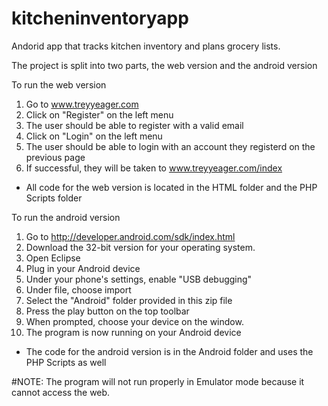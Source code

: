 kitcheninventoryapp
===================

Andorid app that tracks kitchen inventory and plans grocery lists.

The project is split into two parts, the web version and the android version

To run the web version
1. Go to www.treyyeager.com
2. Click on "Register" on the left menu
3. The user should be able to register with a valid email
4. Click on "Login" on the left menu
5. The user should be able to login with an account they registerd on the previous page
6. If successful, they will be taken to www.treyyeager.com/index
* All code for the web version is located in the HTML folder and the PHP Scripts folder

To run the android version
1. Go to http://developer.android.com/sdk/index.html
2. Download the 32-bit version for your operating system.
3. Open Eclipse
4. Plug in your Android device
5. Under your phone's settings, enable "USB debugging"
5. Under file, choose import
6. Select the "Android" folder provided in this zip file
7. Press the play button on the top toolbar
8. When prompted, choose your device on the window.
9. The program is now running on your Android device
* The code for the android version is in the Android folder and uses the PHP Scripts as well

#NOTE: The program will not run properly in Emulator mode because it cannot access the web.
